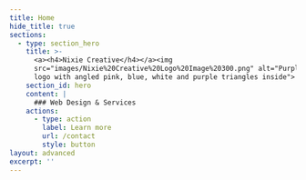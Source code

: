 ```yaml
---
title: Home
hide_title: true
sections:
  - type: section_hero
    title: >-
      <a><h4>Nixie Creative</h4></a><img
      src="images/Nixie%20Creative%20Logo%20Image%20300.png" alt="Purple hexagon
      logo with angled pink, blue, white and purple triangles inside">
    section_id: hero
    content: |
      ### Web Design & Services 
    actions:
      - type: action
        label: Learn more
        url: /contact
        style: button
layout: advanced
excerpt: ''
---
```

